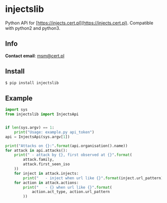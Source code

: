 # injectslib

Python APi for [https://injects.cert.pl](https://injects.cert.pl).
Compatible with python2 and python3.

## Info

**Contact email**: msm@cert.pl

## Install

```bash
$ pip install injectslib
```

## Example

```python
import sys
from injectslib import InjectsApi


if len(sys.argv) == 1:
    print("Usage: example.py api_token")
api = InjectsApi(sys.argv[1])

print("Attacks on {}:".format(api.organisation().name))
for attack in api.attacks():
    print(" - attack by {}, first observed at {}".format(
        attack.family,
        attack.first_seen_iso
    ))
    for inject in attack.injects:
        print("   - inject when url like {}".format(inject.url_pattern))
    for action in attack.actions:
        print("   - {} when url like {}".format(
            action.act_type, action.url_pattern
        ))
```
